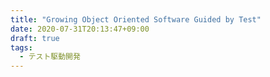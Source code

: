 ```yaml
---
title: "Growing Object Oriented Software Guided by Test"
date: 2020-07-31T20:13:47+09:00
draft: true
tags:
  - テスト駆動開発
---
```

